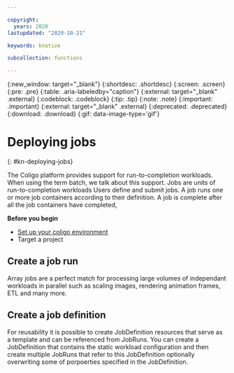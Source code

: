 ```yaml
---

copyright:
  years: 2020
lastupdated: "2020-10-21"

keywords: knative

subcollection: functions

---
```


{:new_window: target="_blank"}
{:shortdesc: .shortdesc}
{:screen: .screen}
{:pre: .pre}
{:table: .aria-labeledby="caption"}
{:external: target="_blank" .external}
{:codeblock: .codeblock}
{:tip: .tip}
{:note: .note}
{:important: .important}
{:external: target="_blank" .external}
{:deprecated: .deprecated}
{:download: .download}
{:gif: data-image-type='gif'}

# Deploying jobs
{: #kn-deploying-jobs}

The Coligo platform provides support for run-to-completion workloads. When using the term batch, we talk about this support. Jobs are units of run-to-completion workloads Users define and submit jobs. A job runs one or more job containers according to their definition. A job is complete after all the job containers have completed,

**Before you begin**

- [Set up your coligo environment](/docs/functions?topic=functions-kn-install-cli)
- Target a project

## Create a job run

Array jobs are a perfect match for processing large volumes of independant workloads in parallel such as scaling images, rendering animation frames, ETL and many more.  




## Create a job definition

For reusability it is possible to create JobDefinition resources that serve as a template and can be referenced from JobRuns.
You can create a JobDefinition that contains the static workload configuration and then create multiple JobRuns that refer to this JobDefinition optionally overwriting some of porpoerties specified in the JobDefinition.
